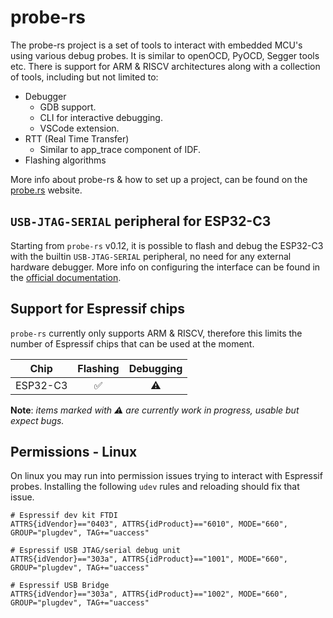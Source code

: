 # probe-rs

The probe-rs project is a set of tools to interact with embedded MCU's using various debug probes. It is similar to openOCD, PyOCD, Segger tools etc. There is support for ARM & RISCV architectures along with a collection of tools, including but not limited to:

- Debugger
  - GDB support.
  - CLI for interactive debugging.
  - VSCode extension.
- RTT (Real Time Transfer)
  - Similar to app_trace component of IDF.
- Flashing algorithms

More info about probe-rs & how to set up a project, can be found on the [probe.rs](https://probe.rs/) website.

## `USB-JTAG-SERIAL` peripheral for ESP32-C3 

Starting from `probe-rs` v0.12, it is possible to flash and debug the ESP32-C3 with the builtin `USB-JTAG-SERIAL` peripheral, no need for any external hardware debugger. More info on configuring the interface can be found in the [official documentation].

## Support for Espressif chips

`probe-rs` currently only supports ARM & RISCV, therefore this limits the number of Espressif chips that can be used at the moment.

|   Chip   |   Flashing   |   Debugging   |
| :------: | :----------: | :-----------: |
| ESP32-C3 |      ✅      |       ⚠️      |

**Note**: _items marked with ⚠️ are currently work in progress, usable but expect bugs._

[official documentation]: https://docs.espressif.com/projects/esp-idf/en/latest/esp32c3/api-guides/jtag-debugging/configure-builtin-jtag.html

## Permissions - Linux

On linux you may run into permission issues trying to interact with Espressif probes. Installing the following `udev` rules and reloading should fix that issue.

```udev
# Espressif dev kit FTDI
ATTRS{idVendor}=="0403", ATTRS{idProduct}=="6010", MODE="660", GROUP="plugdev", TAG+="uaccess"

# Espressif USB JTAG/serial debug unit
ATTRS{idVendor}=="303a", ATTRS{idProduct}=="1001", MODE="660", GROUP="plugdev", TAG+="uaccess"

# Espressif USB Bridge
ATTRS{idVendor}=="303a", ATTRS{idProduct}=="1002", MODE="660", GROUP="plugdev", TAG+="uaccess"
```

<!-- TODO: when probe-rs can actually debug at least a C3 with decent back traces etc, add a section here with an example config: see https://github.com/probe-rs/probe-rs/issues/877 -->